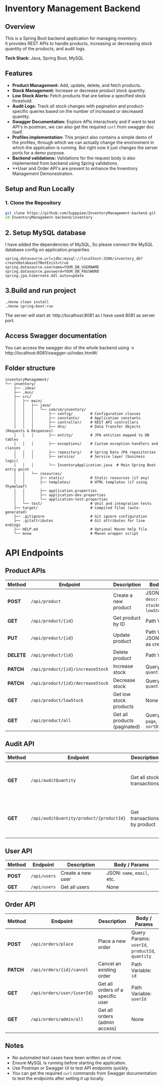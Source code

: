 # Inventory Management Backend

## Overview
This is a Spring Boot backend application for managing inventory.  
It provides REST APIs to handle products, increasing or decreasing stock quantity of the products, and audit logs.

**Tech Stack:** Java, Spring Boot, MySQL

## Features
- **Product Management:** Add, update, delete, and fetch products.
- **Stock Management:** Increase or decrease product stock quantity.
- **Low Stock Alerts:** Fetch products that are below a specified stock threshold.
- **Audit Logs:** Track all stock changes with pagination and product-specific queries based on the number of increased or decreased quantity.
- **Swagger Documentation:** Explore APIs interactively and if want to test API's in postman, we can also get the required `curl` from swagger doc itself.
- **Profiles implementation:** This project also contains a simple demo of the profiles, through which we can actually change the environment in which the application is running. But right now it just changes the server ports for a demo purpose.
- **Backend validations:** Validations for the request body is also implemented from backend using Spring validations.
- **User and Order API's are present to enhance the Inventrory Management Demonestration.

## Setup and Run Locally

### 1. Clone the Repository
```bash
git clone https://github.com/Supppiee/InventoryManagement-backend.git
cd InventoryManagement-backend/inventory
```

## 2. Setup MySQL database
I have added the dependencies of MySQL, So please connect the MySQL database config on application.properties
```
spring.datasource.url=jdbc:mysql://localhost:3306/inventory_db?createDatabaseIfNotExist=true
spring.datasource.username=YOUR_DB_USERNAME
spring.datasource.password=YOUR_DB_PASSWORD
spring.jpa.hibernate.ddl-auto=update
```
## 3.Build and run project
```
./mvnw clean install
./mvnw spring-boot:run
```
The server will start at: http://localhost:8081 as I have used 8081 as server port.

## Access Swagger documentation
You can access the swagger doc of the whole backend using ->
http://localhost:8081/swagger-ui/index.html#/

## Folder structure
```
inventoryManagement/
└── inventory/
    ├── .idea/                         
    ├── .mvn/                          
    ├── src/
    │   ├── main/
    │   │   ├── java/
    │   │   │   └── com/im/inventory/
    │   │   │       ├── config/        # Configuration classes 
    │   │   │       ├── constants/     # Application constants
    │   │   │       ├── controller/    # REST API controllers
    │   │   │       ├── dto/           # Data Transfer Objects (Requests & Responses)
    │   │   │       ├── entity/        # JPA entities mapped to DB tables
    │   │   │       ├── exceptions/    # Custom exception handlers and classes
    │   │   │       ├── repository/    # Spring Data JPA repositories
    │   │   │       ├── service/       # Service layer (business logic)
    │   │   │       └── InventoryApplication.java  # Main Spring Boot entry point
    │   │   └── resources/
    │   │       ├── static/            # Static resources (if any)
    │   │       ├── templates/         # HTML templates (if using Thymeleaf)
    │   │       ├── application.properties
    │   │       ├── application-dev.properties
    │   │       └── application-test.properties
    │   └── test/                      # Unit and integration tests
    ├── target/                        # Compiled files (auto-generated)
    ├── .gitignore                     # Git ignore configuration
    ├── .gitattributes                 # Git attributes for line endings
    ├── HELP.md                        # Optional Maven help file
    └── mvnw                           # Maven wrapper script

```


# API Endpoints
## Product APIs
| Method     | Endpoint                          | Description                  | Body / Params                                                     |
| ---------- | --------------------------------- | ---------------------------- | ----------------------------------------------------------------- |
| **POST**   | `/api/product`                    | Create a new product         | JSON: `name`, `description`, `stockQuantity`, `lowStockThreshold` |
| **GET**    | `/api/product/{id}`               | Get product by ID            | Path Variable: `id`                                               |
| **PUT**    | `/api/product/{id}`               | Update product               | Path Variable: `id`, JSON body same as create                     |
| **DELETE** | `/api/product/{id}`               | Delete product               | Path Variable: `id`                                               |
| **PATCH**  | `/api/product/{id}/increaseStock` | Increase stock               | Query Param: `quantity`                                           |
| **PATCH**  | `/api/product/{id}/decreaseStock` | Decrease stock               | Query Param: `quantity`                                           |
| **GET**    | `/api/product/lowStock`           | Get low stock products       | None                                                              |
| **GET**    | `/api/product/all`                | Get all products (paginated) | Query Params: `page`, `size`, `sortBy`, `sortDir`                 |


## Audit API
| Method  | Endpoint                                 | Description                 | Params                                                   |
| ------- | ---------------------------------------- | --------------------------- | -------------------------------------------------------- |
| **GET** | `/api/auditQuantity`                     | Get all stock transactions  | Query Params: `page`, `size`, `sortBy`, `sortDir`        |
| **GET** | `/api/auditQuantity/product/{productId}` | Get transactions by product | Path Variable: `productId`, Query Params: `page`, `size` |


## User API
| Method   | Endpoint     | Description       | Body / Params               |
| -------- | ------------ | ----------------- | --------------------------- |
| **POST** | `/api/users` | Create a new user | JSON: `name`, `email`, etc. |
| **GET**  | `/api/users` | Get all users     | None                        |

## Order API 
| Method    | Endpoint                    | Description                       | Body / Params                                   |
| --------- | --------------------------- | --------------------------------- | ----------------------------------------------- |
| **POST**  | `/api/orders/place`         | Place a new order                 | Query Params: `userId`, `productId`, `quantity` |
| **PATCH** | `/api/orders/{id}/cancel`   | Cancel an existing order          | Path Variable: `id`                             |
| **GET**   | `/api/orders/user/{userId}` | Get all orders of a specific user | Path Variable: `userId`                         |
| **GET**   | `/api/orders/admin/all`     | Get all orders (admin access)     | None                                            |



## Notes
- No automated test cases have been written as of now.
- Ensure MySQL is running before starting the application.
- Use Postman or Swagger UI to test API endpoints quickly.
- You can get the required `curl` commands from Swagger documentation to test the endpoints after setting it up locally.
